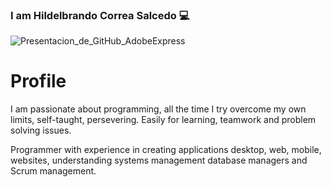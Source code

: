 ### I am Hildelbrando Correa Salcedo 💻

![Presentacion_de_GitHub_AdobeExpress](https://user-images.githubusercontent.com/63067085/229163802-c43a7daf-8564-4dea-970c-753eb6a0f1f5.gif)

# Profile

I am passionate about programming, all the time I try overcome my own limits, self-taught, persevering. Easily for learning, teamwork and problem solving issues.

Programmer with experience in creating applications desktop, web, mobile, websites, understanding systems management database managers and Scrum management.

